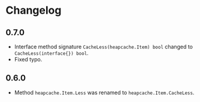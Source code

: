 # Changelog

## 0.7.0
* Interface method signature `CacheLess(heapcache.Item) bool` changed to `CacheLess(interface{}) bool`.
* Fixed typo. 

## 0.6.0
* Method `heapcache.Item.Less` was renamed to `heapcache.Item.CacheLess`. 
